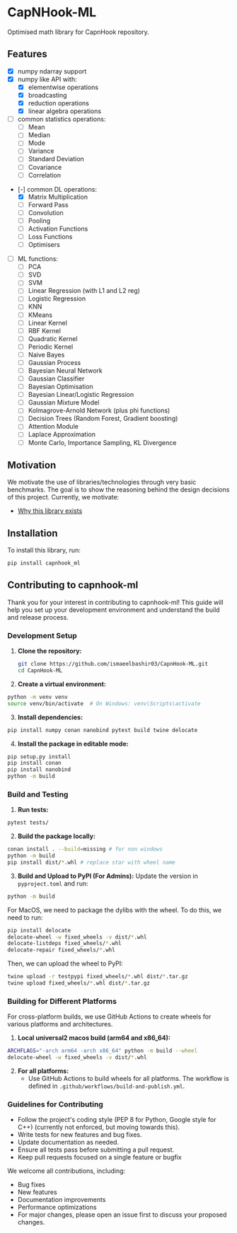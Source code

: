 # CapNHook-ML

Optimised math library for CapnHook repository.

## Features
- [x] numpy ndarray support
- [x] numpy like API with:
    - [x] elementwise operations
    - [x] broadcasting
    - [x] reduction operations
    - [x] linear algebra operations
     
- [ ] common statistics operations:
    - [ ] Mean
    - [ ] Median
    - [ ] Mode
    - [ ] Variance
    - [ ] Standard Deviation
    - [ ] Covariance
    - [ ] Correlation
          
- [-] common DL operations:
    - [x] Matrix Multiplication
    - [ ] Forward Pass
    - [ ] Convolution
    - [ ] Pooling
    - [ ] Activation Functions
    - [ ] Loss Functions
    - [ ] Optimisers

- [ ] ML functions:
    - [ ] PCA
    - [ ] SVD
    - [ ] SVM
    - [ ] Linear Regression (with L1 and L2 reg)
    - [ ] Logistic Regression
    - [ ] KNN
    - [ ] KMeans
    - [ ] Linear Kernel
    - [ ] RBF Kernel
    - [ ] Quadratic Kernel
    - [ ] Periodic Kernel
    - [ ] Naive Bayes
    - [ ] Gaussian Process
    - [ ] Bayesian Neural Network
    - [ ] Gaussian Classifier
    - [ ] Bayesian Optimisation
    - [ ] Bayesian Linear/Logistic Regression
    - [ ] Gaussian Mixture Model
    - [ ] Kolmagrove-Arnold Network (plus phi functions)
    - [ ] Decision Trees (Random Forest, Gradient boosting)
    - [ ] Attention Module
    - [ ] Laplace Approximation
    - [ ] Monte Carlo, Importance Sampling, KL Divergence

## Motivation

We motivate the use of libraries/technologies through very basic benchmarks. The goal is to show the reasoning behind the design decisions of this project. Currently, we motivate:
- [Why this library exists](motivation/numpy_slow_motivation/)

## Installation
To install this library, run:
```bash
pip install capnhook_ml
```

## Contributing to capnhook-ml

Thank you for your interest in contributing to capnhook-ml! This guide will help you set up your development environment and understand the build and release process.

### Development Setup

1. **Clone the repository:**
   ```bash
   git clone https://github.com/ismaeelbashir03/CapnHook-ML.git
   cd CapnHook-ML
   ```
2. **Create a virtual environment:**
```bash
python -m venv venv
source venv/bin/activate  # On Windows: venv\Scripts\activate
```
3. **Install dependencies:**
```bash
pip install numpy conan nanobind pytest build twine delocate
```
4. **Install the package in editable mode:**
```bash
pip setup.py install
pip install conan
pip install nanobind
python -m build

```

### Build and Testing
1. **Run tests:**
```bash
pytest tests/
```
2. **Build the package locally:**
```bash
conan install . --build=missing # for non windows
python -m build
pip install dist/*.whl # replace star with wheel name
```

3. **Build and Upload to PyPI (For Admins):**
Update the version in `pyproject.toml` and run:
```bash
python -m build
```

For MacOS, we need to package the dylibs with the wheel. To do this, we need to run:
```bash
pip install delocate
delocate-wheel -w fixed_wheels -v dist/*.whl
delocate-listdeps fixed_wheels/*.whl
delocate-repair fixed_wheels/*.whl
```

Then, we can upload the wheel to PyPI:
```bash
twine upload -r testpypi fixed_wheels/*.whl dist/*.tar.gz
twine upload fixed_wheels/*.whl dist/*.tar.gz
```

### Building for Different Platforms
For cross-platform builds, we use GitHub Actions to create wheels for various platforms and architectures.

1. **Local universal2 macos build (arm64 and x86_64):**
```bash 
ARCHFLAGS="-arch arm64 -arch x86_64" python -m build --wheel
delocate-wheel -w fixed_wheels -v dist/*.whl
```

2. **For all platforms:**
   - Use GitHub Actions to build wheels for all platforms. The workflow is defined in `.github/workflows/build-and-publish.yml`.

### Guidelines for Contributing
- Follow the project's coding style (PEP 8 for Python, Google style for C++) (currently not enforced, but moving towards this).
- Write tests for new features and bug fixes.
- Update documentation as needed.
- Ensure all tests pass before submitting a pull request.
- Keep pull requests focused on a single feature or bugfix

We welcome all contributions, including:

- Bug fixes
- New features
- Documentation improvements
- Performance optimizations
- For major changes, please open an issue first to discuss your proposed changes.
